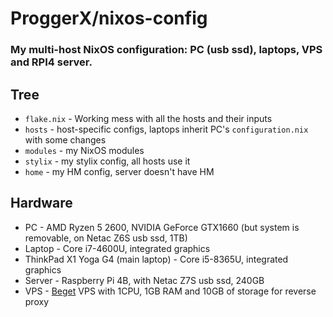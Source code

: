 # ProggerX/nixos-config
### My multi-host NixOS configuration: PC (usb ssd), laptops, VPS and RPI4 server.
## Tree
- ```flake.nix``` - Working mess with all the hosts and their inputs
- ```hosts``` - host-specific configs, laptops inherit PC's ```configuration.nix``` with some changes
- ```modules``` - my NixOS modules
- ```stylix``` - my stylix config, all hosts use it
- ```home``` - my HM config, server doesn't have HM
## Hardware
- PC - AMD Ryzen 5 2600, NVIDIA GeForce GTX1660 (but system is removable, on Netac Z6S usb ssd, 1TB)
- Laptop - Core i7-4600U, integrated graphics
- ThinkPad X1 Yoga G4 (main laptop) - Core i5-8365U, integrated graphics
- Server - Raspberry Pi 4B, with Netac Z7S usb ssd, 240GB
- VPS - [Beget](https://beget.com/) VPS with 1CPU, 1GB RAM and 10GB of storage for reverse proxy
